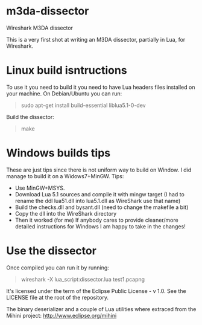 m3da-dissector
==============

Wireshark M3DA dissector


This is a very first shot at writing an M3DA dissector, partially in Lua, for Wireshark.
 

# Linux build isntructions

To use it you need to build it you need to have Lua headers files installed on your machine.
On Debian/Ubuntu you can run:
> sudo apt-get install build-essential liblua5.1-0-dev

Build the dissector:
> make

# Windows builds tips
These are just tips since there is not uniform way to build on Window. I did manage to build it
on a Widows7+MinGW.
Tips:
   - Use MinGW+MSYS.
   - Download Lua 5.1 sources and compile it with mingw target (I had to rename
     the ddl lua51.dll into lua5.1.dll as WireShark use that name)
   - Build the checks.dll and bysant.dll (need to change the makefile a bit)
   - Copy the dll into the WireShark directory
   - Then it worked (for me)
If anybody cares to provide cleaner/more detailed instructions for Windows I am happy to take
in the changes!




# Use the dissector
Once compiled you can run it by running:
> wireshark -X lua_script:dissector.lua test1.pcapng






It's licensed under the term of the Eclipse Public License - v 1.0. See the LICENSE file at the root of the repository.

The binary deserializer and a couple of Lua utilities where extraced from the Mihini project: http://www.eclipse.org/mihini
